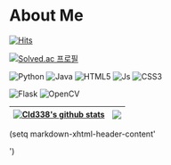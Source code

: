 # About Me

<!-- 깃헙 방문자 수 -->
[![Hits](https://hits.seeyoufarm.com/api/count/incr/badge.svg?url=https%3A%2F%2Fgithub.com%2FCld338%2F&count_bg=%2379C83D&title_bg=%23555555&icon=&icon_color=%23E7E7E7&title=hits&edge_flat=false)](https://hits.seeyoufarm.com)

<!-- 백준 info -->
[![Solved.ac 프로필](http://mazassumnida.wtf/api/mini/generate_badge?boj=wlgns06)](https://solved.ac/wlgns06)

<!-- 기술 스택 -->
![Python](https://img.shields.io/badge/Python-3776AB.svg?&style=for-the-badge&logo=Python&logoColor=white)
![Java](https://img.shields.io/badge/Java-007396.svg?&style=for-the-badge&logo=Java&logoColor=white)
![HTML5](https://img.shields.io/badge/HTML5-E34F26.svg?&style=for-the-badge&logo=HTML5&logoColor=white)
![Js](https://img.shields.io/badge/Javascript-F7DF1E.svg?&style=for-the-badge&logo=Javascript&logoColor=white)
![CSS3](https://img.shields.io/badge/CSS3-1572B6.svg?&style=for-the-badge&logo=CSS3&logoColor=white)

![Flask](https://img.shields.io/badge/Flask-000000.svg?&style=for-the-badge&logo=Flask&logoColor=white)
![OpenCV](https://img.shields.io/badge/OpenCV-5C3EE8.svg?&style=for-the-badge&logo=OpenCV&logoColor=white)



| <a href="#"><img align="center" src="https://github-readme-stats-sigma-five.vercel.app/api?username=Cld338&show_icons=true&include_all_commits=true&hide_border=true&count_private=true" alt="Cld338's github stats" /></a> | <a href="#"><img align="center" src="https://github-readme-stats.vercel.app/api/top-langs/?username=Cld338&layout=compact&hide_border=true" /></a> |
| ------------- | ------------- |


(setq markdown-xhtml-header-content'
<style type="text/css">
	.duckcover {
		align-self: center;
		animation: motion 15s linear 0s infinite alternate;
	}
	@keyframes motion {
		0% {
			margin-left: -70%;
			margin-right: 0;
		}
		100% {
			margin-left: 70%;
		}
	}
	.psyduck {
		align-self: center;
		animation: motion2 30s step-end infinite;
		margin-bottom: -7px;
	}
	@keyframes motion2 {
		0% {
			transform: scaleX(1);
		}
		50% {
			transform: scaleX(-1);
		}
		100% {
			transform: scaleX(1);
		}
	}
</style>
')
<div class="duckcover">	
    <img class="psyduck" src="./images/psyduck.gif" alt="" style="width: 8vw; height: 6vw;">
</div>
